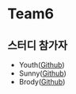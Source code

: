 # Team6
## 스터디 참가자
 - Youth([Github](https://github.com/kimscastle))
 - Sunny([Github](https://github.com/SunnnySong)) 
 - Brody([Github](https:https://github.com/pololover))
